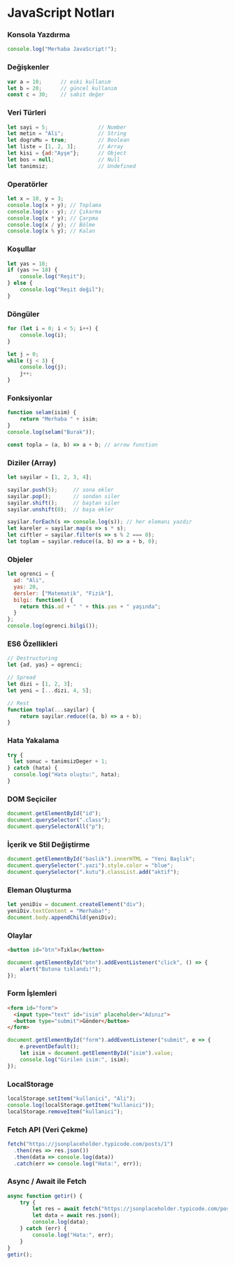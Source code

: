 
# JavaScript Notları 

### Konsola Yazdırma

```javascript
console.log("Merhaba JavaScript!");
```

### Değişkenler

```javascript
var a = 10;      // eski kullanım
let b = 20;      // güncel kullanım
const c = 30;    // sabit değer
```

### Veri Türleri

```javascript
let sayi = 5;                // Number
let metin = "Ali";           // String
let dogruMu = true;          // Boolean
let liste = [1, 2, 3];       // Array
let kisi = {ad:"Ayşe"};      // Object
let bos = null;              // Null
let tanimsiz;                // Undefined
```

### Operatörler

```javascript
let x = 10, y = 3;
console.log(x + y); // Toplama
console.log(x - y); // Çıkarma
console.log(x * y); // Çarpma
console.log(x / y); // Bölme
console.log(x % y); // Kalan
```

### Koşullar

```javascript
let yas = 18;
if (yas >= 18) {
    console.log("Reşit");
} else {
    console.log("Reşit değil");
}
```

### Döngüler

```javascript
for (let i = 0; i < 5; i++) {
    console.log(i);
}

let j = 0;
while (j < 3) {
    console.log(j);
    j++;
}
```

### Fonksiyonlar

```javascript
function selam(isim) {
    return "Merhaba " + isim;
}
console.log(selam("Burak"));

const topla = (a, b) => a + b; // arrow function
```

### Diziler (Array)

```javascript
let sayilar = [1, 2, 3, 4];

sayilar.push(5);     // sona ekler
sayilar.pop();       // sondan siler
sayilar.shift();     // baştan siler
sayilar.unshift(0);  // başa ekler

sayilar.forEach(s => console.log(s)); // her elemanı yazdır
let kareler = sayilar.map(s => s * s);
let ciftler = sayilar.filter(s => s % 2 === 0);
let toplam = sayilar.reduce((a, b) => a + b, 0);
```

### Objeler

```javascript
let ogrenci = {
  ad: "Ali",
  yas: 20,
  dersler: ["Matematik", "Fizik"],
  bilgi: function() {
    return this.ad + " " + this.yas + " yaşında";
  }
};
console.log(ogrenci.bilgi());
```

### ES6 Özellikleri

```javascript
// Destructuring
let {ad, yas} = ogrenci;

// Spread
let dizi = [1, 2, 3];
let yeni = [...dizi, 4, 5];

// Rest
function topla(...sayilar) {
    return sayilar.reduce((a, b) => a + b);
}
```

### Hata Yakalama

```javascript
try {
  let sonuc = tanimsizDeger + 1;
} catch (hata) {
  console.log("Hata oluştu:", hata);
}
```

### DOM Seçiciler

```javascript
document.getElementById("id"); 
document.querySelector(".class"); 
document.querySelectorAll("p");
```

### İçerik ve Stil Değiştirme

```javascript
document.getElementById("baslik").innerHTML = "Yeni Başlık";
document.querySelector(".yazi").style.color = "blue";
document.querySelector(".kutu").classList.add("aktif");
```

### Eleman Oluşturma

```javascript
let yeniDiv = document.createElement("div");
yeniDiv.textContent = "Merhaba!";
document.body.appendChild(yeniDiv);
```

### Olaylar

```html
<button id="btn">Tıkla</button>
```

```javascript
document.getElementById("btn").addEventListener("click", () => {
    alert("Butona tıklandı!");
});
```

### Form İşlemleri

```html
<form id="form">
  <input type="text" id="isim" placeholder="Adınız">
  <button type="submit">Gönder</button>
</form>
```

```javascript
document.getElementById("form").addEventListener("submit", e => {
    e.preventDefault();
    let isim = document.getElementById("isim").value;
    console.log("Girilen isim:", isim);
});
```

### LocalStorage

```javascript
localStorage.setItem("kullanici", "Ali");
console.log(localStorage.getItem("kullanici"));
localStorage.removeItem("kullanici");
```

### Fetch API (Veri Çekme)

```javascript
fetch("https://jsonplaceholder.typicode.com/posts/1")
  .then(res => res.json())
  .then(data => console.log(data))
  .catch(err => console.log("Hata:", err));
```

### Async / Await ile Fetch

```javascript
async function getir() {
    try {
        let res = await fetch("https://jsonplaceholder.typicode.com/posts/1");
        let data = await res.json();
        console.log(data);
    } catch (err) {
        console.log("Hata:", err);
    }
}
getir();
```
